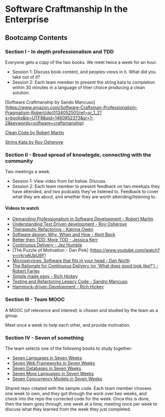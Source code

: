 # Software Craftmanship In the Enterprise

## Bootcamp Contents

### Section I - In depth professionalism and TDD

Everyone gets a copy of the two books.
We meet twice a week for an hour.

* Session 1: Discuss book content, and peoples views in it. What did you take out of it?
* Session 2: Each team member to present the string kata to completion within 30 minutes in a language of thier choice producing a clean solution.

[Software Craftmanship by Sando Mancuso] (https://www.amazon.com/Software-Craftsman-Professionalism-Pragmatism-Robert/dp/0134052501/ref=sr_1_2?s=books&ie=UTF8&qid=1460952373&sr=1-2&keywords=software+craftsmanship)

[Clean Code by Robert Martin](https://www.amazon.com/Clean-Code-Handbook-Software-Craftsmanship/dp/0132350882/ref=sr_1_3?s=books&ie=UTF8&qid=1460952373&sr=1-3&keywords=software+craftsmanship)

[String Kata by Roy Osherove](http://osherove.com/tdd-kata-1/)

### Section II - Broad spread of knowlegde, connecting with the community

Two meetings a week.

* Session 1: View video from list below. Discuss.
* Session 2: Each team member to present feedback on two meetups they have attended, and two podcasts they've listened to. Feedback to cover what they are about, and whether they are worth attending/listening to.

#### Videos to watch

* [Demanding Professionalism in Software Development - Robert Martin](https://vimeo.com/54025415)
* [Understanding Test Driven development - Roy Osherove](https://www.youtube.com/watch?v=q5Xd1tmIgec&index=2&list=PLMxD085hCa7Dp2hU2Jbpcga8G3OfmByuG)
* [Therapeutic Refactoring - Katrina Owen](https://www.youtube.com/watch?v=KA9i5IGS-oU&index=3&list=PLMxD085hCa7Dp2hU2Jbpcga8G3OfmByuG)
* [Software design: Why, When and How - Kent Beck](https://vimeo.com/105771493)
* [Better then TDD: More TDD - Jessica Kerr](https://vimeo.com/106759186)
* [Continuous Delivery - Jez Humble](https://www.youtube.com/watch?v=IBghnXBz3_w&list=PLMxD085hCa7BTpqKTwgWmqpH_8AthmveO&index=1)
* [The Puzzle of Motivation - Dan Pink] (https://www.youtube.com/watch?v=rrkrvAUbU9Y)
* [Microservices: Software that fits in your head - Dan North](http://www.infoq.com/presentations/microservices-replaceability-consistency)
* [The Rationale for Continuous Delivery (or 'What does good look like?') - Robert Farley](http://www.infoq.com/presentations/cd-success)
* [Simple made easy - Rich Hickey](http://www.infoq.com/presentations/Simple-Made-Easy)
* [Testing and Refactoring Legacy Code - Sandro Mancuso](https://www.youtube.com/watch?v=_NnElPO5BU0)
* [Hammock-driven Development - Rich Hickey](https://www.youtube.com/watch?v=f84n5oFoZBc)

### Section III - Team MOOC

A MOOC (of relevance and interest) is chosen and studied by the team as a group.

Meet once a week to help each other, and provide motivation.

### Section IV - Seven of something

The team selects one of the following books to study together:
* [Seven Languages in Seven Weeks](https://pragprog.com/book/btlang/seven-languages-in-seven-weeks)
* [Seven Web Frameworks in Seven Weeks](https://pragprog.com/book/7web/seven-web-frameworks-in-seven-weeks)
* [Seven Databases in Seven Weeks](https://pragprog.com/book/rwdata/seven-databases-in-seven-weeks)
* [Seven More Languages in Seven Weeks](https://pragprog.com/book/7lang/seven-more-languages-in-seven-weeks)
* [Seven Concurrency Models in Seven Weeks](https://pragprog.com/book/pb7con/seven-concurrency-models-in-seven-weeks)

Shared repo created with the sample code. Each team member chooses one week to own, and they got through the work over two weeks, and check into the repo the corrected code for the week. Once this is done, then the team goes through, one week at a time, meeting once per week to discuss what they learned from the week they just completed.



